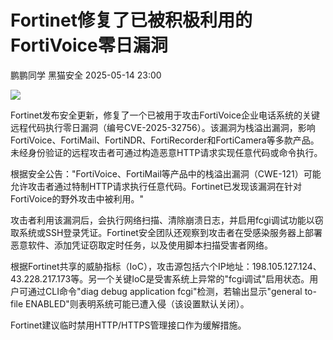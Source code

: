 #  Fortinet修复了已被积极利用的FortiVoice零日漏洞   
鹏鹏同学  黑猫安全   2025-05-14 23:00  
  
![](https://mmbiz.qpic.cn/sz_mmbiz_png/8dBEfDPEce93JSicR8RMksdROtjxEPC0bVFh9ibib3WAHlb6w3XONtCR4ke1RKfm3ricjHTXYDT2odMqUVczxNic0gA/640?wx_fmt=png&from=appmsg "")  
  
Fortinet发布安全更新，修复了一个已被用于攻击FortiVoice企业电话系统的关键远程代码执行零日漏洞（编号CVE-2025-32756）。该漏洞为栈溢出漏洞，影响FortiVoice、FortiMail、FortiNDR、FortiRecorder和FortiCamera等多款产品。未经身份验证的远程攻击者可通过构造恶意HTTP请求实现任意代码或命令执行。  
  
根据安全公告："FortiVoice、FortiMail等产品中的栈溢出漏洞（CWE-121）可能允许攻击者通过特制HTTP请求执行任意代码。Fortinet已发现该漏洞在针对FortiVoice的野外攻击中被利用。"  
  
攻击者利用该漏洞后，会执行网络扫描、清除崩溃日志，并启用fcgi调试功能以窃取系统或SSH登录凭证。Fortinet安全团队还观察到攻击者在受感染服务器上部署恶意软件、添加凭证窃取定时任务，以及使用脚本扫描受害者网络。  
  
根据Fortinet共享的威胁指标（IoC），攻击源包括六个IP地址：198.105.127.124、43.228.217.173等。另一个关键IoC是受害系统上异常的"fcgi调试"启用状态。用户可通过CLI命令"diag debug application fcgi"检测，若输出显示"general to-file ENABLED"则表明系统可能已遭入侵（该设置默认关闭）。  
  
Fortinet建议临时禁用HTTP/HTTPS管理接口作为缓解措施。  
  
  
